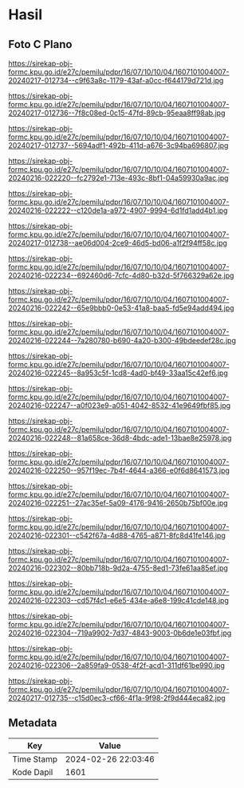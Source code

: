 # Hasil

## Foto C Plano

https://sirekap-obj-formc.kpu.go.id/e27c/pemilu/pdpr/16/07/10/10/04/1607101004007-20240217-012734--c9f63a8c-1179-43af-a0cc-f644179d721d.jpg

https://sirekap-obj-formc.kpu.go.id/e27c/pemilu/pdpr/16/07/10/10/04/1607101004007-20240217-012736--7f8c08ed-0c15-47fd-89cb-95eaa8ff98ab.jpg

https://sirekap-obj-formc.kpu.go.id/e27c/pemilu/pdpr/16/07/10/10/04/1607101004007-20240217-012737--5694adf1-492b-411d-a676-3c94ba696807.jpg

https://sirekap-obj-formc.kpu.go.id/e27c/pemilu/pdpr/16/07/10/10/04/1607101004007-20240216-022220--fc2792e1-713e-493c-8bf1-04a59930a9ac.jpg

https://sirekap-obj-formc.kpu.go.id/e27c/pemilu/pdpr/16/07/10/10/04/1607101004007-20240216-022222--c120de1a-a972-4907-9994-6d1fd1add4b1.jpg

https://sirekap-obj-formc.kpu.go.id/e27c/pemilu/pdpr/16/07/10/10/04/1607101004007-20240217-012738--ae06d004-2ce9-46d5-bd06-a1f2f94ff58c.jpg

https://sirekap-obj-formc.kpu.go.id/e27c/pemilu/pdpr/16/07/10/10/04/1607101004007-20240216-022234--692460d6-7cfc-4d80-b32d-5f766329a62e.jpg

https://sirekap-obj-formc.kpu.go.id/e27c/pemilu/pdpr/16/07/10/10/04/1607101004007-20240216-022242--65e9bbb0-0e53-41a8-baa5-fd5e94add494.jpg

https://sirekap-obj-formc.kpu.go.id/e27c/pemilu/pdpr/16/07/10/10/04/1607101004007-20240216-022244--7a280780-b690-4a20-b300-49bdeedef28c.jpg

https://sirekap-obj-formc.kpu.go.id/e27c/pemilu/pdpr/16/07/10/10/04/1607101004007-20240216-022245--8a953c5f-1cd8-4ad0-bf49-33aa15c42ef6.jpg

https://sirekap-obj-formc.kpu.go.id/e27c/pemilu/pdpr/16/07/10/10/04/1607101004007-20240216-022247--a0f023e9-a051-4042-8532-41e9649fbf85.jpg

https://sirekap-obj-formc.kpu.go.id/e27c/pemilu/pdpr/16/07/10/10/04/1607101004007-20240216-022248--81a658ce-36d8-4bdc-ade1-13bae8e25978.jpg

https://sirekap-obj-formc.kpu.go.id/e27c/pemilu/pdpr/16/07/10/10/04/1607101004007-20240216-022250--957f19ec-7b4f-4644-a366-e0f6d8641573.jpg

https://sirekap-obj-formc.kpu.go.id/e27c/pemilu/pdpr/16/07/10/10/04/1607101004007-20240216-022251--27ac35ef-5a09-4176-9416-2650b75bf00e.jpg

https://sirekap-obj-formc.kpu.go.id/e27c/pemilu/pdpr/16/07/10/10/04/1607101004007-20240216-022301--c542f67a-4d88-4765-a871-8fc8d41fe146.jpg

https://sirekap-obj-formc.kpu.go.id/e27c/pemilu/pdpr/16/07/10/10/04/1607101004007-20240216-022302--80bb718b-9d2a-4755-8ed1-73fe61aa85ef.jpg

https://sirekap-obj-formc.kpu.go.id/e27c/pemilu/pdpr/16/07/10/10/04/1607101004007-20240216-022303--cd57f4c1-e6e5-434e-a6e8-199c41cde148.jpg

https://sirekap-obj-formc.kpu.go.id/e27c/pemilu/pdpr/16/07/10/10/04/1607101004007-20240216-022304--719a9902-7d37-4843-9003-0b6de1e03fbf.jpg

https://sirekap-obj-formc.kpu.go.id/e27c/pemilu/pdpr/16/07/10/10/04/1607101004007-20240216-022306--2a859fa9-0538-4f2f-acd1-311df61be990.jpg

https://sirekap-obj-formc.kpu.go.id/e27c/pemilu/pdpr/16/07/10/10/04/1607101004007-20240217-012735--c15d0ec3-cf66-4f1a-9f98-2f9d444eca82.jpg


## Metadata

| Key        | Value               |
| ---------- | ------------------- |
| Time Stamp | 2024-02-26 22:03:46 |
| Kode Dapil | 1601                |




